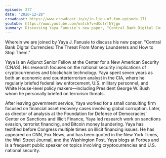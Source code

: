 ```yaml
---
episode: 277
date: "2020-12-28"
crowdcast: https://www.crowdcast.io/e/in-lieu-of-fun-episode-171
youtube: https://www.youtube.com/watch?v=dColrfNYjgo
summary: Discussing Yaya Fanusie's new paper, "Central Bank Digital Currencies: The Threat From Money Launderers and How to Stop Them."
---
```

Wherein we are joined by Yaya J. Fanusie to discuss his new paper, "Central Bank Digital Currencies: The Threat From Money Launderers and How to Stop Them."

Yaya is an Adjunct Senior Fellow at the Center for a New American Security (CNAS). His research focuses on the national security implications of cryptocurrencies and blockchain technology. Yaya spent seven years as both an economic and counterterrorism analyst in the CIA, where he regularly briefed federal law enforcement, U.S. military personnel, and White House-level policy makers—including President George W. Bush whom he personally briefed on terrorism threats.

After leaving government service, Yaya worked for a small consulting firm focused on financial asset recovery cases involving global corruption. Later, as director of analysis at the Foundation for Defense of Democracies’ Center on Sanctions and Illicit Finance, Yaya led research work on sanctions evasion, terrorist financing, and Bitcoin money laundering. Yaya has testified before Congress multiple times on illicit financing issues. He has appeared on CNN, Fox News, and has been quoted in the New York Times, the Wall Street Journal, and the Washington Post. Yaya blogs at Forbes and is a frequent public speaker on topics involving cryptocurrencies and U.S. national security.
